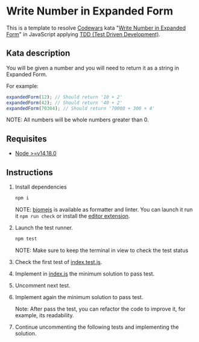 # Write Number in Expanded Form

This is a template to resolve [Codewars](https://www.codewars.com/) kata "[Write Number in Expanded Form](https://www.codewars.com/kata/5842df8ccbd22792a4000245/javascript)" in JavaScript applying [TDD (Test Driven Development)](https://www.browserstack.com/guide/what-is-test-driven-development).

## Kata description

You will be given a number and you will need to return it as a string in Expanded Form. 

For example:

```js
expandedForm(12); // Should return '10 + 2'
expandedForm(42); // Should return '40 + 2'
expandedForm(70304); // Should return '70000 + 300 + 4'
```

NOTE: All numbers will be whole numbers greater than 0.

## Requisites

- [Node >=v14.18.0](https://nodejs.org/)

## Instructions

1. Install dependencies

   ```bash
   npm i
   ```

   NOTE: [biomejs](https://biomejs.dev/) is available as formatter and linter. You can launch it run it `npm run check` or install the [editor extension](https://biomejs.dev/guides/integrate-in-editor).

2. Launch the test runner.

   ```bash
   npm test
   ```

   NOTE: Make sure to keep the terminal in view to check the test status

3. Check the first test of [index.test.js](index.test.js).

4. Implement in [index.js](index.js) the minimum solution to pass test.

5. Uncomment next test.

6. Implement again the minimum solution to pass test.
   
   Note: After pass the test, you can refactor the code to improve it, for example, its readability.

7. Continue uncommenting the following tests and implementing the solution.
